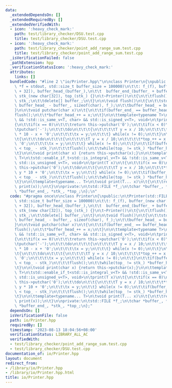 ```yaml
---
data:
  _extendedDependsOn: []
  _extendedRequiredBy: []
  _extendedVerifiedWith:
  - icon: ':heavy_check_mark:'
    path: test/library_checker/DSU.test.cpp
    title: test/library_checker/DSU.test.cpp
  - icon: ':heavy_check_mark:'
    path: test/library_checker/point_add_range_sum.test.cpp
    title: test/library_checker/point_add_range_sum.test.cpp
  _isVerificationFailed: false
  _pathExtension: hpp
  _verificationStatusIcon: ':heavy_check_mark:'
  attributes:
    links: []
  bundledCode: "#line 2 \"io/Printer.hpp\"\n\nclass Printer\n{\npublic:\n\tPrinter(std::FILE\
    \ *f = stdout, std::size_t buffer_size = 100000)\n\t\t: f_(f), buffer_(new char[buffer_size\
    \ + 32]), buffer_head_(buffer_),\n\t\t  buffer_end_(buffer_ + buffer_size + 32),\
    \ stk_(new char[32]), top_(stk_) {}\n\t~Printer()\n\t{\n\t\tflush();\n\t\tdelete[]\
    \ stk_;\n\t\tdelete[] buffer_;\n\t}\n\n\tvoid flush()\n\t{\n\t\tstd::fwrite(buffer_,\
    \ buffer_head_ - buffer_, sizeof(char), f_);\n\t\tbuffer_head_ = buffer_;\n\t\
    }\n\n\tvoid putchar(char x)\n\t{\n\t\tif(buffer_end_ == buffer_head_)\n\t\t\t\
    flush();\n\t\t*buffer_head_++ = x;\n\t}\n\n\ttemplate<typename T>\n\tstd::enable_if_t<std::is_integral_v<T>\
    \ && !std::is_same_v<T, char> && std::is_signed_v<T>, void>\n\tprint(T x)\n\t\
    {\n\t\tif(x == 0)\n\t\t\treturn this->putchar('0');\n\t\tif(x < 0)\n\t\t{\n\t\t\
    \tputchar('-');\n\t\t\tdo\n\t\t\t{\n\t\t\t\tT y = x / 10;\n\t\t\t\t*top_++ = y\
    \ * 10 - x + '0';\n\t\t\t\tx = y;\n\t\t\t} while(x != 0);\n\t\t}\n\t\telse\n\t\
    \t{\n\t\t\tdo\n\t\t\t{\n\t\t\t\tT y = x / 10;\n\t\t\t\t*top_++ = x - y * 10 +\
    \ '0';\n\t\t\t\tx = y;\n\t\t\t} while(x != 0);\n\t\t}\n\t\tif(buffer_end_ - buffer_head_\
    \ < top_ - stk_)\n\t\t\tflush();\n\t\twhile(top_ != stk_) *buffer_head_++ = *--top_;\n\
    \t}\n\n\tvoid print(char x) {return this->putchar(x);}\n\n\ttemplate<typename\
    \ T>\n\tstd::enable_if_t<std::is_integral_v<T> && !std::is_same_v<T, char> &&\
    \ std::is_unsigned_v<T>, void>\n\tprint(T x)\n\t{\n\t\tif(x == 0)\n\t\t\treturn\
    \ this->putchar('0');\n\t\tdo\n\t\t{\n\t\t\tT y = x / 10;\n\t\t\t*top_++ = x -\
    \ y * 10 + '0';\n\t\t\tx = y;\n\t\t} while(x != 0);\n\t\tif(buffer_end_ - buffer_head_\
    \ < top_ - stk_)\n\t\t\tflush();\n\t\twhile(top_ != stk_) *buffer_head_++ = *--top_;\n\
    \t}\n\n\ttemplate<typename... T>\n\tvoid print(T... x)\n\t{\n\t\treturn (...,\
    \ print(x));\n\t}\n\nprivate:\n\tstd::FILE *f_;\n\tchar *buffer_, *buffer_head_,\
    \ *buffer_end_, *stk_, *top_;\n};\n"
  code: "#pragma once\n\nclass Printer\n{\npublic:\n\tPrinter(std::FILE *f = stdout,\
    \ std::size_t buffer_size = 100000)\n\t\t: f_(f), buffer_(new char[buffer_size\
    \ + 32]), buffer_head_(buffer_),\n\t\t  buffer_end_(buffer_ + buffer_size + 32),\
    \ stk_(new char[32]), top_(stk_) {}\n\t~Printer()\n\t{\n\t\tflush();\n\t\tdelete[]\
    \ stk_;\n\t\tdelete[] buffer_;\n\t}\n\n\tvoid flush()\n\t{\n\t\tstd::fwrite(buffer_,\
    \ buffer_head_ - buffer_, sizeof(char), f_);\n\t\tbuffer_head_ = buffer_;\n\t\
    }\n\n\tvoid putchar(char x)\n\t{\n\t\tif(buffer_end_ == buffer_head_)\n\t\t\t\
    flush();\n\t\t*buffer_head_++ = x;\n\t}\n\n\ttemplate<typename T>\n\tstd::enable_if_t<std::is_integral_v<T>\
    \ && !std::is_same_v<T, char> && std::is_signed_v<T>, void>\n\tprint(T x)\n\t\
    {\n\t\tif(x == 0)\n\t\t\treturn this->putchar('0');\n\t\tif(x < 0)\n\t\t{\n\t\t\
    \tputchar('-');\n\t\t\tdo\n\t\t\t{\n\t\t\t\tT y = x / 10;\n\t\t\t\t*top_++ = y\
    \ * 10 - x + '0';\n\t\t\t\tx = y;\n\t\t\t} while(x != 0);\n\t\t}\n\t\telse\n\t\
    \t{\n\t\t\tdo\n\t\t\t{\n\t\t\t\tT y = x / 10;\n\t\t\t\t*top_++ = x - y * 10 +\
    \ '0';\n\t\t\t\tx = y;\n\t\t\t} while(x != 0);\n\t\t}\n\t\tif(buffer_end_ - buffer_head_\
    \ < top_ - stk_)\n\t\t\tflush();\n\t\twhile(top_ != stk_) *buffer_head_++ = *--top_;\n\
    \t}\n\n\tvoid print(char x) {return this->putchar(x);}\n\n\ttemplate<typename\
    \ T>\n\tstd::enable_if_t<std::is_integral_v<T> && !std::is_same_v<T, char> &&\
    \ std::is_unsigned_v<T>, void>\n\tprint(T x)\n\t{\n\t\tif(x == 0)\n\t\t\treturn\
    \ this->putchar('0');\n\t\tdo\n\t\t{\n\t\t\tT y = x / 10;\n\t\t\t*top_++ = x -\
    \ y * 10 + '0';\n\t\t\tx = y;\n\t\t} while(x != 0);\n\t\tif(buffer_end_ - buffer_head_\
    \ < top_ - stk_)\n\t\t\tflush();\n\t\twhile(top_ != stk_) *buffer_head_++ = *--top_;\n\
    \t}\n\n\ttemplate<typename... T>\n\tvoid print(T... x)\n\t{\n\t\treturn (...,\
    \ print(x));\n\t}\n\nprivate:\n\tstd::FILE *f_;\n\tchar *buffer_, *buffer_head_,\
    \ *buffer_end_, *stk_, *top_;\n};"
  dependsOn: []
  isVerificationFile: false
  path: io/Printer.hpp
  requiredBy: []
  timestamp: '2023-08-13 18:04:56+08:00'
  verificationStatus: LIBRARY_ALL_AC
  verifiedWith:
  - test/library_checker/point_add_range_sum.test.cpp
  - test/library_checker/DSU.test.cpp
documentation_of: io/Printer.hpp
layout: document
redirect_from:
- /library/io/Printer.hpp
- /library/io/Printer.hpp.html
title: io/Printer.hpp
---
```

